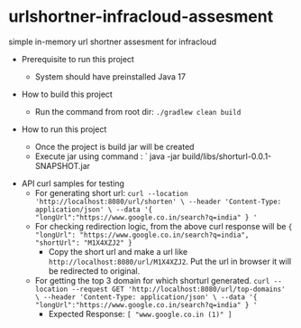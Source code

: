 # urlshortner-infracloud-assesment
simple in-memory url shortner assesment for infracloud

- Prerequisite to run this project 
  - System should have preinstalled Java 17

- How to build this project 
  - Run the command from root dir: `./gradlew clean build`

- How to run this project
  - Once the project is build jar will be created
  - Execute jar using command : `
   java -jar build/libs/shorturl-0.0.1-SNAPSHOT.jar

* API curl samples for testing 
  * For generating short url:
  `curl --location 'http://localhost:8080/url/shorten' \
--header 'Content-Type: application/json' \
--data '{
    "longUrl":"https://www.google.co.in/search?q=india"
}
'
`
  * For checking redirection logic, from the above curl response will be 
  `{
    "longUrl": "https://www.google.co.in/search?q=india",
    "shortUrl": "M1X4XZJ2"
}`
    * Copy the short url and make a url like `http://localhost:8080/url/M1X4XZJ2`. Put the url in browser it will be redirected to original.
  * For getting the top 3 domain for which shorturl generated.
    `curl --location --request GET 'http://localhost:8080/url/top-domains' \
--header 'Content-Type: application/json' \
--data '{
    "longUrl":"https://www.google.co.in/search?q=india"
}
'`
    * Expected Response: `[
    "www.google.co.in (1)"
]`
